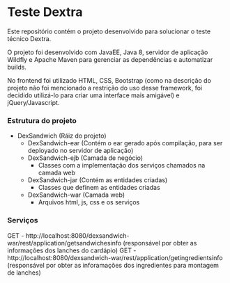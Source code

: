 # Teste Dextra
Este repositório contém o projeto desenvolvido para solucionar o teste técnico Dextra.

O projeto foi desenvolvido com JavaEE, Java 8, servidor de aplicação Wildfly e Apache Maven para gerenciar as dependências e automatizar builds.

No frontend foi utilizado HTML, CSS, Bootstrap (como na descrição do projeto não foi mencionado a restrição do uso desse framework, foi decidido utilizá-lo para criar uma interface mais amigável) e jQuery/Javascript.

### Estrutura do projeto
- DexSandwich (Ráiz do projeto)
  - DexSandwich-ear (Contém o ear gerado após compilação, para ser deployado no servidor de aplicação)
  - DexSandwich-ejb (Camada de negócio)
    - Classes com a implementação dos serviços chamados na camada web
  - DexSandwich-jar (Contém as entidades criadas)
    - Classes que definem as entidades criadas
  - DexSandwich-war (Camada web)
    - Arquivos html, js, css e os serviços
    
### Serviços
GET - http://localhost:8080/dexsandwich-war/rest/application/getsandwichesinfo (responsável por obter as informações dos lanches do cardápio)
GET - http://localhost:8080/dexsandwich-war/rest/application/getingredientsinfo (responsável por obter as inforamações dos ingredientes para montagem de lanches)

